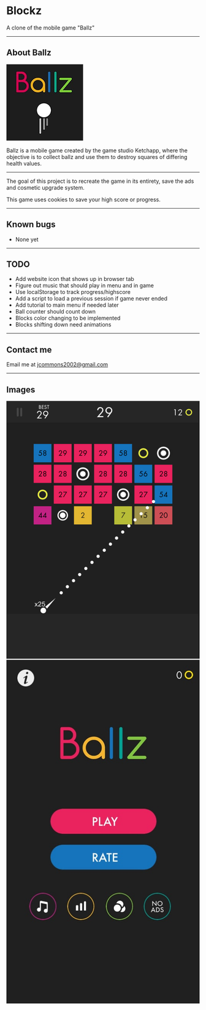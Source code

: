 # Blockz
A clone of the mobile game "Ballz"

-------------------------------------

## About Ballz

![Ballz logo](ref_imgs/ballz_logo.jpg)

Ballz is a mobile game created by the game studio Ketchapp, 
where the objective is to collect ballz and use them to 
destroy squares of differing health values.

-------------------------------------

The goal of this project is to recreate the game in its 
entirety, save the ads and cosmetic upgrade system.

This game uses cookies to save your high score or progress.

-------------------------------------

## Known bugs
* None yet


-------------------------------------

## TODO
* Add website icon that shows up in browser tab
* Figure out music that should play in menu and in game
* Use localStorage to track progress/highscore
* Add a script to load a previous session if game never ended
* Add tutorial to main menu if needed later
* Ball counter should count down
* Blocks color changing to be implemented
* Blocks shifting down need animations

-------------------------------------
## Contact me
Email me at <jcommons2002@gmail.com>

-------------------------------------
## Images

![Gameplay](ref_imgs/ballzimg.jpg)
![Homescreen](ref_imgs/ballz_homescreen.jpg)